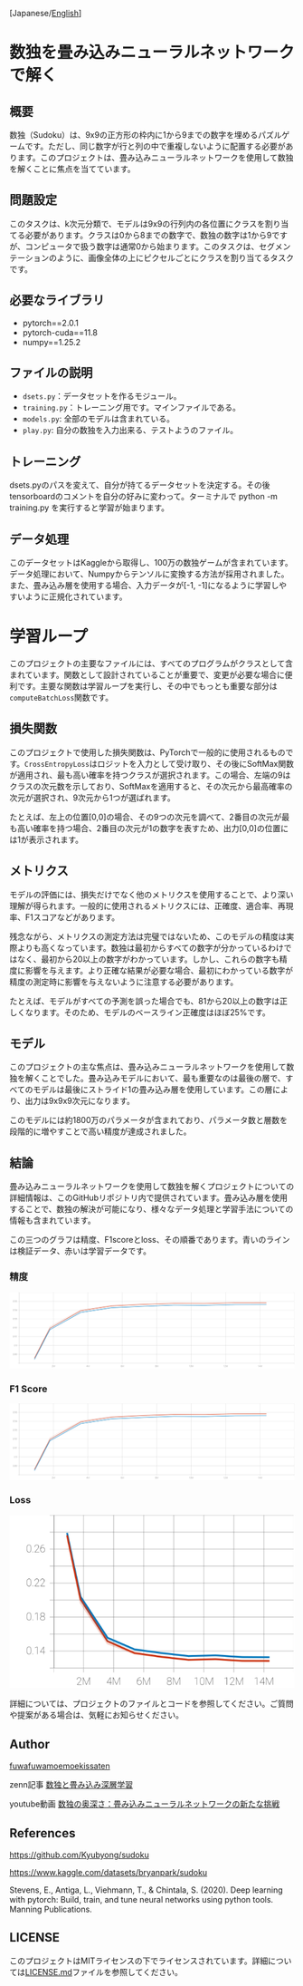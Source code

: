 [Japanese/[English](README_EN.md)]
# 数独を畳み込みニューラルネットワークで解く

## 概要

数独（Sudoku）は、9x9の正方形の枠内に1から9までの数字を埋めるパズルゲームです。ただし、同じ数字が行と列の中で重複しないように配置する必要があります。このプロジェクトは、畳み込みニューラルネットワークを使用して数独を解くことに焦点を当てています。

## 問題設定

このタスクは、k次元分類で、モデルは9x9の行列内の各位置にクラスを割り当てる必要があります。クラスは0から8までの数字で、数独の数字は1から9ですが、コンピュータで扱う数字は通常0から始まります。このタスクは、セグメンテーションのように、画像全体の上にピクセルごとにクラスを割り当てるタスクです。

## 必要なライブラリ

- pytorch==2.0.1
- pytorch-cuda==11.8
- numpy==1.25.2


## ファイルの説明
- `dsets.py`：データセットを作るモジュール。
- `training.py`：トレーニング用です。マインファイルである。
- `models.py`: 全部のモデルは含まれている。
- `play.py`: 自分の数独を入力出来る、テストようのファイル。

## トレーニング
dsets.pyのパスを変えて、自分が持てるデータセットを決定する。その後tensorboardのコメントを自分の好みに変わって。ターミナルで python -m training.py を実行すると学習が始まります。


## データ処理

このデータセットはKaggleから取得し、100万の数独ゲームが含まれています。データ処理において、Numpyからテンソルに変換する方法が採用されました。また、畳み込み層を使用する場合、入力データが[-1, -1]になるように学習しやすいように正規化されています。

# 学習ループ

このプロジェクトの主要なファイルには、すべてのプログラムがクラスとして含まれています。関数として設計されていることが重要で、変更が必要な場合に便利です。主要な関数は学習ループを実行し、その中でもっとも重要な部分は`computeBatchLoss`関数です。

## 損失関数

このプロジェクトで使用した損失関数は、PyTorchで一般的に使用されるものです。`CrossEntropyLoss`はロジットを入力として受け取り、その後にSoftMax関数が適用され、最も高い確率を持つクラスが選択されます。この場合、左端の9はクラスの次元数を示しており、SoftMaxを適用すると、その次元から最高確率の次元が選択され、9次元から1つが選ばれます。

たとえば、左上の位置[0,0]の場合、その9つの次元を調べて、2番目の次元が最も高い確率を持つ場合、2番目の次元が1の数字を表すため、出力[0,0]の位置には1が表示されます。

## メトリクス

モデルの評価には、損失だけでなく他のメトリクスを使用することで、より深い理解が得られます。一般的に使用されるメトリクスには、正確度、適合率、再現率、F1スコアなどがあります。

残念ながら、メトリクスの測定方法は完璧ではないため、このモデルの精度は実際よりも高くなっています。数独は最初からすべての数字が分かっているわけではなく、最初から20以上の数字がわかっています。しかし、これらの数字も精度に影響を与えます。より正確な結果が必要な場合、最初にわかっている数字が精度の測定時に影響を与えないように注意する必要があります。

たとえば、モデルがすべての予測を誤った場合でも、81から20以上の数字は正しくなります。そのため、モデルのベースライン正確度はほぼ25%です。


## モデル

このプロジェクトの主な焦点は、畳み込みニューラルネットワークを使用して数独を解くことでした。畳み込みモデルにおいて、最も重要なのは最後の層で、すべてのモデルは最後にストライド1の畳み込み層を使用しています。この層により、出力は9x9x9次元になります。

このモデルには約1800万のパラメータが含まれており、パラメータ数と層数を段階的に増やすことで高い精度が達成されました。

## 結論

畳み込みニューラルネットワークを使用して数独を解くプロジェクトについての詳細情報は、このGitHubリポジトリ内で提供されています。畳み込み層を使用することで、数独の解決が可能になり、様々なデータ処理と学習手法についての情報も含まれています。

この三つのグラフは精度、F1scoreとloss、その順番であります。青いのラインは検証データ、赤いは学習データです。
### 精度
![制度](results/Accuracy.svg)

### F1 Score
<img src="results/F1 Score.svg" alt="F1 Score"/>

### Loss
![Loss](results/Loss.svg)

詳細については、プロジェクトのファイルとコードを参照してください。ご質問や提案がある場合は、気軽にお知らせください。

## Author
[fuwafuwamoemoekissaten](https://github.com/fuwafuwamoemoekissaten)

zenn記事
[数独と畳み込み深層学習](https://zenn.dev/fuwamoekissaten/articles/2b306e2c8f1871)

youtube動画
[数独の奥深さ：畳み込みニューラルネットワークの新たな挑戦](https://youtu.be/u2koAUhMSnM)

## References
https://github.com/Kyubyong/sudoku

https://www.kaggle.com/datasets/bryanpark/sudoku

Stevens, E., Antiga, L., Viehmann, T., & Chintala, S. (2020). Deep learning with pytorch: Build, train, and tune neural networks using python tools. Manning Publications.

## LICENSE
このプロジェクトはMITライセンスの下でライセンスされています。詳細については[LICENSE.md](LICENSE)ファイルを参照してください。

